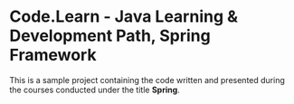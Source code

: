 # Code.Learn - Java Learning & Development Path, Spring Framework

This is a sample project containing the code written and presented during the courses conducted under the title
**Spring**.
